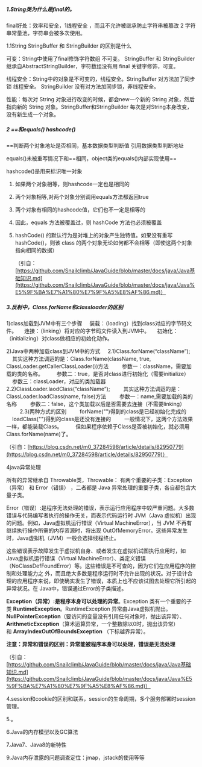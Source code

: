 ##### 1.String类为什么是final的。

final好处：效率和安全，1线程安全 ，而且不允许被继承防止字符串被篡改 2 字符串常量池，字符串会被多次使用。

1.1String StringBuffer 和 StringBuilder 的区别是什么

可变：String中使用了final修饰字符数组 不可变。 StringBuffer 和 StringBuilder继承自AbstractStringBuilder，字符数组没有用 final 关键字修饰，可变。

线程安全：String中的对象是不可变的，线程安全。StringBuffer 对方法加了同步锁 线程安全。 StringBuilder 没有对方法加同步锁，非线程安全。　

性能：每次对 String 对象进行改变的时候，都会new一个新的 String 对象，然后指向新的 String 对象。StringBuffer和StringBuilder 每次是对String本身改变，没有新生成一个对象。



##### 2 ==和equals()  hashcode()

==判断两个对象地址是否相同，基本数据类型判断值  引用数据类型判断地址

equals()未被重写情况下和==相同，object类的equals()内部实现使用==

hashcode()是用来标识唯一对象

1. 如果两个对象相等，则hashcode一定也是相同的

2. 两个对象相等,对两个对象分别调用equals方法都返回true

3. 两个对象有相同的hashcode值，它们也不一定是相等的

4. 因此，equals 方法被覆盖过，则 hashCode 方法也必须被覆盖

5. hashCode() 的默认行为是对堆上的对象产生独特值。如果没有重写 hashCode()，则该 class 的两个对象无论如何都不会相等（即使这两个对象指向相同的数据）

   （引自：[https://github.com/Snailclimb/JavaGuide/blob/master/docs/java/Java基础知识.md](https://github.com/Snailclimb/JavaGuide/blob/master/docs/java/Java%E5%9F%BA%E7%A1%80%E7%9F%A5%E8%AF%86.md)）



##### 3.反射中，Class.forName和classloader的区别

1)class加载到JVM中有三个步骤
    装载：（loading）找到class对应的字节码文件。
    连接：（linking）将对应的字节码文件读入到JVM中。
    初始化：（initializing）对class做相应的初始化动作。

2)Java中两种加载class到JVM中的方式
    2.1)Class.forName(“className”);
        其实这种方法调运的是：Class.forName(className, true, ClassLoader.getCallerClassLoader())方法
        参数一：className，需要加载的类的名称。
        参数二：true，是否对class进行初始化（需要initialize）
        参数三：classLoader，对应的类加载器
    2.2)ClassLoader.laodClass(“className”);
        其实这种方法调运的是：ClassLoader.loadClass(name, false)方法
        参数一：name,需要加载的类的名称
        参数二：false，这个类加载以后是否需要去连接（不需要linking）
        
    2.3)两种方式的区别
        forName("")得到的class是已经初始化完成的
        loadClass("")得到的class是还没有连接的
        一般情况下，这两个方法效果一样，都能装载Class。
        但如果程序依赖于Class是否被初始化，就必须用Class.forName(name)了。

（引自：[https://blog.csdn.net/m0_37284598/article/details/82950779](https://blog.csdn.net/m0_37284598/article/details/82950779)）

4java异常处理

所有的异常继承自 Throwable类，Throwable： 有两个重要的子类：Exception（异常） 和 Error（错误） ，二者都是 Java 异常处理的重要子类，各自都包含大量子类。

Error（错误）:是程序无法处理的错误，表示运行应用程序中较严重问题。大多数错误与代码编写者执行的操作无关，而表示代码运行时 JVM（Java 虚拟机）出现的问题。例如，Java虚拟机运行错误（Virtual MachineError），当 JVM 不再有继续执行操作所需的内存资源时，将出现 OutOfMemoryError。这些异常发生时，Java虚拟机（JVM）一般会选择线程终止。

这些错误表示故障发生于虚拟机自身、或者发生在虚拟机试图执行应用时，如Java虚拟机运行错误（Virtual MachineError）、类定义错误（NoClassDefFoundError）等。这些错误是不可查的，因为它们在应用程序的控制和处理能力之 外，而且绝大多数是程序运行时不允许出现的状况。对于设计合理的应用程序来说，即使确实发生了错误，本质上也不应该试图去处理它所引起的异常状况。在 Java中，错误通过Error的子类描述。

**Exception（异常）:是程序本身可以处理的异常**。Exception 类有一个重要的子类 **RuntimeException**。RuntimeException 异常由Java虚拟机抛出。**NullPointerException**（要访问的变量没有引用任何对象时，抛出该异常）、**ArithmeticException**（算术运算异常，一个整数除以0时，抛出该异常）和 **ArrayIndexOutOfBoundsException** （下标越界异常）。

**注意：异常和错误的区别：异常能被程序本身可以处理，错误是无法处理**

（引自：[https://github.com/Snailclimb/JavaGuide/blob/master/docs/java/Java基础知识.md](https://github.com/Snailclimb/JavaGuide/blob/master/docs/java/Java%E5%9F%BA%E7%A1%80%E7%9F%A5%E8%AF%86.md)）



4.session和cookie的区别和联系，session的生命周期，多个服务部署时session管理。

5.。

6.Java的内存模型以及GC算法

7.Java7、Java8的新特性



9.Java内存泄露的问题调查定位：jmap，jstack的使用等等







